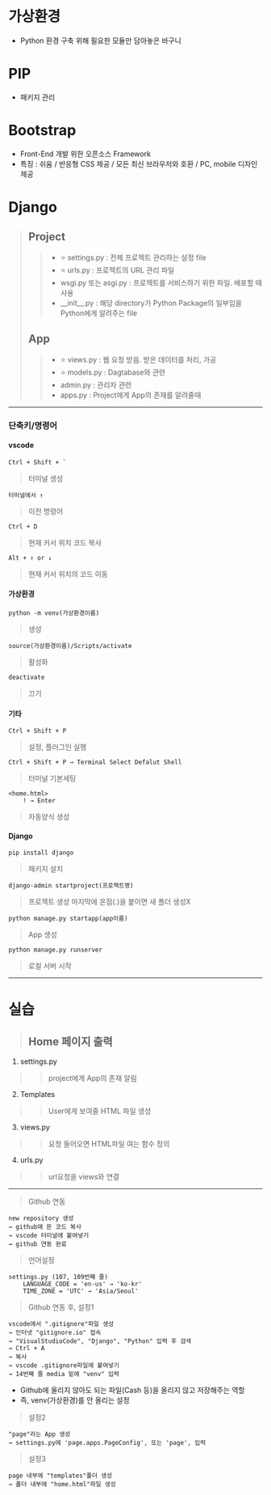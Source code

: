 # 가상환경
- Python 환경 구축 위해 필요한 모듈만 담아놓은 바구니

# PIP 
- 패키지 관리

# Bootstrap  
- Front-End 개발 위한 오픈소스 Framework  
- 특징 :
 쉬움
/ 반응형 CSS 제공
/ 모든 최신 브라우저와 호환
/ PC, mobile 디자인 제공

# Django  
> ## Project  
>> - ⭐️ settings.py : 전체 프로젝트 관리하는 설정 file  
>> - ⭐️ urls.py : 프로젝트의 URL 관리 파일  
>> - wsgi.py 또는 asgi.py : 프로젝트를 서비스하기 위한 파일. 배포할 때 사용  
>> - \_\_init__.py : 해당 directory가 Python Package의 일부임을 Python에게 알려주는 file  
> ## App  
>> - ⭐️ views.py : 웹 요청 받음. 받은 데이터를 처리, 가공  
>> - ⭐️ models.py : Dagtabase와 관련  
>> - admin.py : 관리자 관련  
>> - apps.py : Project에게 App의 존재를 알려줄때

---

### 단축키/명령어   
#### vscode
    Ctrl + Shift + `
> 터미널 생성  

    터미널에서 ↑     
> 이전 명령어  

    Ctrl + D  
> 현재 커서 위치 코드 복사  

    Alt + ↑ or ↓  
> 현재 커서 위치의 코드 이동  

#### 가상환경  
    python -m venv(가상환경이름)  
> 생성  

    source(가상환경이름)/Scripts/activate  
> 활성화  

    deactivate  
> 끄기  

#### 기타  
    Ctrl + Shift + P
> 설정, 플러그인 실행

    Ctrl + Shift + P → Terminal Select Defalut Shell
> 터미널 기본세팅

```
<home.html>
    ! → Enter
```
> 자동양식 생성  

#### Django  
    pip install django
> 패키지 설치

    django-admin startproject(프로젝트명)
> 프로젝트 생성
> 마지막에 온점(.)을 붙이면 새 폴더 생성X

    python manage.py startapp(app이름)
> App 생성
   
    python manage.py runserver
> 로컬 서버 시작

- - - 

# 실습  
> ## Home 페이지 출력  
1. settings.py  
>> project에게 App의 존재 알림  
2. Templates  
>> User에게 보여줄 HTML 파일 생성  
3. views.py  
>> 요청 들어오면 HTML파일 여는 함수 정의  
4. urls.py  
>> url요청을 views와 연결  

---

> Github 연동  
```
new repository 생성
→ github에 뜬 코드 복사
→ vscode 터미널에 붙여넣기
→ github 연동 완료
```

> 언어설정  
```
settings.py (107, 109번째 줄)
    LANGUAGE_CODE = 'en-us' → 'ko-kr'
    TIME_ZONE = 'UTC' → 'Asia/Seoul'
```    

> Github 연동 후, 설정1  
```
vscode에서 ".gitignore"파일 생성
→ 인터넷 "gitignore.io" 접속
→ "VisualStudioCode", "Django", "Python" 입력 후 검색
→ Ctrl + A
→ 복사
→ vscode .gitignore파일에 붙여넣기
→ 14번째 줄 media 밑에 "venv" 입력
```
- Github에 올리지 않아도 되는 파일(Cash 등)을 올리지 않고 저장해주는 역할  
- 즉, venv(가상환경)를 안 올리는 설정

> 설정2  
```
"page"라는 App 생성
→ settings.py에 'page.apps.PageConfig', 또는 'page', 입력
```

> 설정3
```
page 내부에 "templates"폴더 생성
→ 폴더 내부에 "home.html"파일 생성
```
